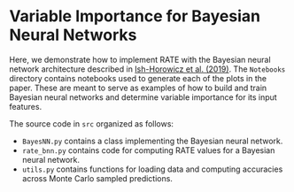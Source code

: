 # Variable Importance for Bayesian Neural Networks

Here, we demonstrate how to implement RATE with the Bayesian neural network architecture described in [Ish-Horowicz et al. (2019)](https://arxiv.org/abs/1901.09839). The `Notebooks` directory contains notebooks used to generate each of the plots in the paper. These are meant to serve as examples of how to build and train Bayesian neural networks and determine variable importance for its input features.

The source code in `src` organized as follows:
* `BayesNN.py` contains a class implementing the Bayesian neural network.
* `rate_bnn.py` contains code for computing RATE values for a Bayesian neural network.
* `utils.py` contains functions for loading data and computing accuracies across Monte Carlo sampled predictions.
